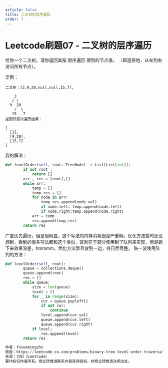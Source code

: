 ```yaml
---
article: false
title: 二叉树的层序遍历
order: 7
---
```

# Leetcode刷题07 - 二叉树的层序遍历
给你一个二叉树，请你返回其按 层序遍历 得到的节点值。 （即逐层地，从左到右访问所有节点）。

示例：
```
二叉树：[3,9,20,null,null,15,7],

    3
   / \
  9  20
    /  \
   15   7
返回其层次遍历结果：

[
  [3],
  [9,20],
  [15,7]
]
```

我的解法：
```Python
def levelOrder(self, root: TreeNode) -> List[List[int]]:
        if not root : 
            return []
        arr , res = [root],[]
        while arr:
            temp = []
            temp_res = []
            for node in arr:
                temp_res.append(node.val)
                if node.left: temp.append(node.left)
                if node.right:temp.append(node.right)
            arr = temp
            res.append(temp_res)
        return res
```
广度优先遍历，但是很明显，这个写法的内存消耗很是严重啊。优化方法暂时还没想到，看到的很多写法都和这个类似，区别在于部分使用到了队列来实现，但是跑下来效果没差，hmmmm，优化方法暂且放到一边，待日后再整。
贴一波使用队列的方法：
```Python
def levelOrder(self, root):
		queue = collections.deque()
        queue.append(root)
        res = []
        while queue:
            size = len(queue)
            level = []
            for _ in range(size):
                cur = queue.popleft()
                if not cur:
                    continue
                level.append(cur.val)
                queue.append(cur.left)
                queue.append(cur.right)
            if level:
                res.append(level)
        return res

作者：fuxuemingzhu
链接：https://leetcode-cn.com/problems/binary-tree-level-order-traversal/solution/tao-mo-ban-bfs-he-dfs-du-ke-yi-jie-jue-by-fuxuemin/
来源：力扣（LeetCode）
著作权归作者所有。商业转载请联系作者获得授权，非商业转载请注明出处。
```